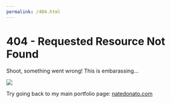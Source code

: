 ```yaml
---
permalink: /404.html
---
```


# 404 - Requested Resource Not Found

Shoot, something went wrong!  This is embarassing...

![](www.natedonato.com/images/vinegar.jpg)


Try going back to my main portfolio page: [natedonato.com](https://www.natedonato.com)